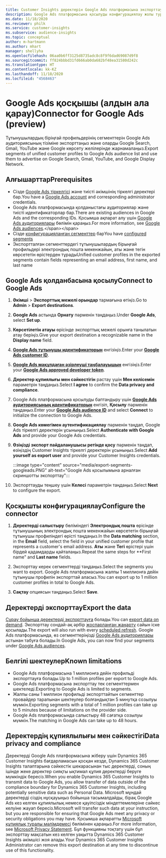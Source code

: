 ```yaml
---
title: Customer Insights деректерін Google Ads платформасына экспорттау
description: Google Ads платформасына қосылуды конфигурациялау жолы туралы ақпарат.
ms.date: 11/18/2020
ms.reviewer: philk
ms.service: customer-insights
ms.subservice: audience-insights
ms.topic: conceptual
author: m-hartmann
ms.author: mhart
manager: shellyha
ms.openlocfilehash: 06aa0b6ff3125d8735adc8c8f9f6dad69087d9f8
ms.sourcegitcommit: ff824bbbd31fd666ab0da682bf48ea31580d242c
ms.translationtype: HT
ms.contentlocale: kk-KZ
ms.lasthandoff: 11/18/2020
ms.locfileid: "4568463"
---
```

# <a name="connector-for-google-ads-preview"></a><span data-ttu-id="8df30-103">Google Ads қосқышы (алдын ала қарау)</span><span class="sxs-lookup"><span data-stu-id="8df30-103">Connector for Google Ads (preview)</span></span>

<span data-ttu-id="8df30-104">Тұтынушылардың біріңғай профильдерінің сегменттерін Google Ads аудиториясының тізіміне экспорттаңыз және оларды Google Search, Gmail, YouTube және Google көрсету желілерінде жарнамалаңыз.</span><span class="sxs-lookup"><span data-stu-id="8df30-104">Export segments of unified customer profiles to Google Ads audience list and use them to advertise on Google Search, Gmail, YouTube, and Google Display Network.</span></span> 

## <a name="prerequisites"></a><span data-ttu-id="8df30-105">Алғышарттар</span><span class="sxs-lookup"><span data-stu-id="8df30-105">Prerequisites</span></span>

-   <span data-ttu-id="8df30-106">Сізде [Google Ads тіркелгісі](https://ads.google.com/) және тиісті әкімшінің тіркелгі деректері бар.</span><span class="sxs-lookup"><span data-stu-id="8df30-106">You have a [Google Ads account](https://ads.google.com/) and corresponding administrator credentials.</span></span>
-   <span data-ttu-id="8df30-107">Google Ads платформасында қолданыстағы аудиториялар және тиісті идентификаторлар бар.</span><span class="sxs-lookup"><span data-stu-id="8df30-107">There are existing audiences in Google Ads and the corresponding IDs.</span></span> <span data-ttu-id="8df30-108">Қосымша ақпарат алу үшін [Google Ads аудиториялары](https://support.google.com/google-ads/answer/7558048?hl=en#:~:text=Audience%20lists%20is%20a%20section,Display%20Network%20through%20remarketing%20campaigns.) бөлімін қараңыз.</span><span class="sxs-lookup"><span data-stu-id="8df30-108">For more information, see [Google Ads audiences](https://support.google.com/google-ads/answer/7558048?hl=en#:~:text=Audience%20lists%20is%20a%20section,Display%20Network%20through%20remarketing%20campaigns.).</span></span>
-   <span data-ttu-id="8df30-109">Сізде [конфигурацияланған сегменттер](segments.md) бар</span><span class="sxs-lookup"><span data-stu-id="8df30-109">You have [configured segments](segments.md)</span></span>
-   <span data-ttu-id="8df30-110">Экспортталған сегменттердегі тұтынушылардың бірыңғай профильдері электрондық пошта мекенжайын, аты және тегін көрсететін өрістерден тұрады</span><span class="sxs-lookup"><span data-stu-id="8df30-110">Unified customer profiles in the exported segments contain fields representing an email address, first name, and last name</span></span>

## <a name="connect-to-google-ads"></a><span data-ttu-id="8df30-111">Google Ads қолданбасына қосылу</span><span class="sxs-lookup"><span data-stu-id="8df30-111">Connect to Google Ads</span></span>

1. <span data-ttu-id="8df30-112">**Әкімші** > **Экспорттық межелі орындар** тармағына өтіңіз.</span><span class="sxs-lookup"><span data-stu-id="8df30-112">Go to **Admin** > **Export destinations**.</span></span>

1. <span data-ttu-id="8df30-113">**Google Ads** астында **Орнату** пәрменін таңдаңыз.</span><span class="sxs-lookup"><span data-stu-id="8df30-113">Under **Google Ads**, select **Set up**.</span></span>

1. <span data-ttu-id="8df30-114">**Көрсетілетін атауы** өрісінде экспорттық межелі орынға танылатын атау беріңіз.</span><span class="sxs-lookup"><span data-stu-id="8df30-114">Give your export destination a recognizable name in the **Display name** field.</span></span>

1. <span data-ttu-id="8df30-115">**[Google Ads тұтынушы идентификаторын](https://support.google.com/google-ads/answer/1704344)** енгізіңіз.</span><span class="sxs-lookup"><span data-stu-id="8df30-115">Enter your **[Google Ads customer ID](https://support.google.com/google-ads/answer/1704344)**.</span></span>

1. <span data-ttu-id="8df30-116">**[Google Ads мақұлдаған әзірлеуші таңбалауышын](https://developers.google.com/google-ads/api/docs/first-call/dev-token)** енгізіңіз.</span><span class="sxs-lookup"><span data-stu-id="8df30-116">Enter your **[Google Ads approved developer token](https://developers.google.com/google-ads/api/docs/first-call/dev-token)**.</span></span>

1. <span data-ttu-id="8df30-117">**Деректер құпиялығы мен сәйкестігін** растау үшін **Мен келісемін** параметрін таңдаңыз.</span><span class="sxs-lookup"><span data-stu-id="8df30-117">Select **I agree** to confirm the **Data privacy and compliance**.</span></span>

1. <span data-ttu-id="8df30-118">Google Ads платформасына қосылуды баптандыру үшін **[Google Ads аудиториясының идентификаторын](https://support.google.com/google-ads/answer/7558048?hl=en#:~:text=Audience%20lists%20is%20a%20section,Display%20Network%20through%20remarketing%20campaigns.)** енгізіп, **Қосылу** пәрменін таңдаңыз.</span><span class="sxs-lookup"><span data-stu-id="8df30-118">Enter your **[Google Ads audience ID](https://support.google.com/google-ads/answer/7558048?hl=en#:~:text=Audience%20lists%20is%20a%20section,Display%20Network%20through%20remarketing%20campaigns.)** and select **Connect** to initialize the connection to Google Ads.</span></span>

1. <span data-ttu-id="8df30-119">**Google Ads көмегімен аутентификациялау** пәрменін таңдап, Google Ads тіркелгі деректерін ұсыныңыз.</span><span class="sxs-lookup"><span data-stu-id="8df30-119">Select **Authenticate with Google Ads** and provide your Google Ads credentials.</span></span>

1. <span data-ttu-id="8df30-120">**Өзіңізді экспорт пайдаланушысы ретінде қосу** пәрменін таңдап, өзіңіздің Customer Insights тіркелгі деректерін ұсыныңыз.</span><span class="sxs-lookup"><span data-stu-id="8df30-120">Select **Add yourself as export user** and provide your Customer Insights credentials.</span></span>

   :::image type="content" source="media/export-segments-googleads.PNG" alt-text="Google Ads қосылымына арналған скриншотты экспорттау":::

1. <span data-ttu-id="8df30-122">Экспорттауды теңшеу үшін **Келесі** параметрін таңдаңыз.</span><span class="sxs-lookup"><span data-stu-id="8df30-122">Select **Next** to configure the export.</span></span>

## <a name="configure-the-connector"></a><span data-ttu-id="8df30-123">Қосқышты конфигурациялау</span><span class="sxs-lookup"><span data-stu-id="8df30-123">Configure the connector</span></span>

1. <span data-ttu-id="8df30-124">**Деректерді салыстыру** бөліміндегі **Электрондық пошта** өрісінде тұтынушының электрондық пошта мекенжайын көрсететін бірыңғай тұтынушы профиліндегі өрісті таңдаңыз.</span><span class="sxs-lookup"><span data-stu-id="8df30-124">In the **Data matching** section, in the **Email** field, select the field in your unified customer profile that represents a customer's email address.</span></span> <span data-ttu-id="8df30-125">**Аты** және **Тегі** өрістері үшін бірдей қадамдарды қайталаңыз.</span><span class="sxs-lookup"><span data-stu-id="8df30-125">Repeat the same steps for \*\*First name" and **Last name** fields.</span></span>

1. <span data-ttu-id="8df30-126">Экспорттау керек сегменттерді таңдаңыз.</span><span class="sxs-lookup"><span data-stu-id="8df30-126">Select the segments you want to export.</span></span> <span data-ttu-id="8df30-127">Google Ads платформасына жалпы 1 миллионға дейін тұтынушы профилін экспорттай аласыз.</span><span class="sxs-lookup"><span data-stu-id="8df30-127">You can export up to 1 million customer profiles in total to Google Ads.</span></span>

1. <span data-ttu-id="8df30-128">**Сақтау** опциясын таңдаңыз.</span><span class="sxs-lookup"><span data-stu-id="8df30-128">Select **Save**.</span></span>

## <a name="export-the-data"></a><span data-ttu-id="8df30-129">Деректерді экспорттау</span><span class="sxs-lookup"><span data-stu-id="8df30-129">Export the data</span></span>

<span data-ttu-id="8df30-130">[Сұрау бойынша деректерді экспорттауға](export-destinations.md) болады.</span><span class="sxs-lookup"><span data-stu-id="8df30-130">You can [export data on demand](export-destinations.md).</span></span> <span data-ttu-id="8df30-131">Экспорттау сондай-ақ әрбір [жоспарланған жаңарту](system.md#schedule-tab) сайын іске қосылады.</span><span class="sxs-lookup"><span data-stu-id="8df30-131">The export will also run with every [scheduled refresh](system.md#schedule-tab).</span></span> <span data-ttu-id="8df30-132">Google Ads платформасында, өз сегменттеріңізді [Google Ads аудиториялары](https://support.google.com/google-ads/answer/7558048?hl=en/) астынан табуға болады.</span><span class="sxs-lookup"><span data-stu-id="8df30-132">In Google Ads, you can now find your segments under [Google Ads audiences](https://support.google.com/google-ads/answer/7558048?hl=en/).</span></span>

## <a name="known-limitations"></a><span data-ttu-id="8df30-133">Белгілі шектеулер</span><span class="sxs-lookup"><span data-stu-id="8df30-133">Known limitations</span></span>

- <span data-ttu-id="8df30-134">Google Ads платформасына 1 миллионға дейін профильді экспорттауға болады.</span><span class="sxs-lookup"><span data-stu-id="8df30-134">Up to 1 million profiles per export to Google Ads.</span></span>
- <span data-ttu-id="8df30-135">Google Ads платформасына экспорттау тек сегменттермен шектеледі.</span><span class="sxs-lookup"><span data-stu-id="8df30-135">Exporting to Google Ads is limited to segments.</span></span>
- <span data-ttu-id="8df30-136">Жалпы саны 1 миллион профильді экспорттайтын сегменттер провайдер тарапынан шектеулер болғандықтан 5 минутқа созылуы мүмкін.</span><span class="sxs-lookup"><span data-stu-id="8df30-136">Exporting segments with a total of 1 million profiles can take up to 5 minutes because of limitations on the provider side.</span></span> 
- <span data-ttu-id="8df30-137">Google Ads платформасында салыстыру 48 сағатқа созылуы мүмкін.</span><span class="sxs-lookup"><span data-stu-id="8df30-137">The matching in Google Ads can take up to 48 hours.</span></span>

## <a name="data-privacy-and-compliance"></a><span data-ttu-id="8df30-138">Деректердің құпиялылығы мен сәйкестігі</span><span class="sxs-lookup"><span data-stu-id="8df30-138">Data privacy and compliance</span></span>

<span data-ttu-id="8df30-139">Деректерді Google Ads платформасына жіберу үшін Dynamics 365 Customer Insights бағдарламасын қосқан кезде, Dynamics 365 Customer Insights талаптарына сәйкестік шекарасынан тыс деректерді, соның ішінде жеке деректер сияқты ықтимал құпия деректерді беруге мүмкіндік бересіз.</span><span class="sxs-lookup"><span data-stu-id="8df30-139">When you enable Dynamics 365 Customer Insights to transmit data to Google Ads, you allow transfer of data outside of the compliance boundary for Dynamics 365 Customer Insights, including potentially sensitive data such as Personal Data.</span></span> <span data-ttu-id="8df30-140">Microsoft мұндай деректерді сіздің нұсқауыңыз бойынша тасымалдайды, бірақ Google Ads кез келген құпиялылық немесе қауіпсіздік міндеттемелеріне сәйкес келуіне жауап бересіз.</span><span class="sxs-lookup"><span data-stu-id="8df30-140">Microsoft will transfer such data at your instruction, but you are responsible for ensuring that Google Ads meet any privacy or security obligations you may have.</span></span> <span data-ttu-id="8df30-141">Қосымша ақпаратты [Microsoft құпиялық туралы мәлімдемесі](https://go.microsoft.com/fwlink/?linkid=396732) бөлімінен қараңыз.</span><span class="sxs-lookup"><span data-stu-id="8df30-141">For more information, see [Microsoft Privacy Statement](https://go.microsoft.com/fwlink/?linkid=396732).</span></span>
<span data-ttu-id="8df30-142">Бұл функцияны тоқтату үшін бұл экспорттау мақсатын кез келген уақытта Dynamics 365 Customer Insights әкімшісі жоя алады.</span><span class="sxs-lookup"><span data-stu-id="8df30-142">Your Dynamics 365 Customer Insights Administrator can remove this export destination at any time to discontinue use of this functionality.</span></span>
